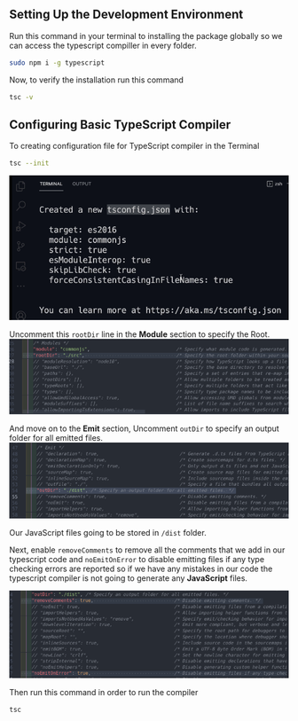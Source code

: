 ## Setting Up the Development Environment

Run this command in your terminal to installing the package globally so we can access the typescript compiller in every folder.

```bash
sudo npm i -g typescript
```

Now, to verify the installation run this command

```bash
tsc -v
```

## Configuring Basic TypeScript Compiler

To creating configuration file for TypeScript compiler in the Terminal

```bash
tsc --init
```

![tsconfig.png](./img/tsconfig.png)

Uncomment this `rootDir` line in the **Module** section to specify the Root.
![tsconfig-1.png](./img/tsconfig-1.png)

And move on to the **Emit** section, Uncomment `outDir` to specify an output folder for all emitted files.
![tsconfig-2.png](./img/tsconfig-2.png)

Our JavaScript files going to be stored in `/dist` folder.

Next, enable `removeComments` to remove all the comments that we add in our typescript code and `noEmitOnError` to disable emitting files if any type checking errors are reported so if we have any mistakes in our code the typescript compiler is not going to generate any **JavaScript** files.

![tsconfig-3.png](./img/tsconfig-3.png)

Then run this command in order to run the compiler

```bash
tsc
```
